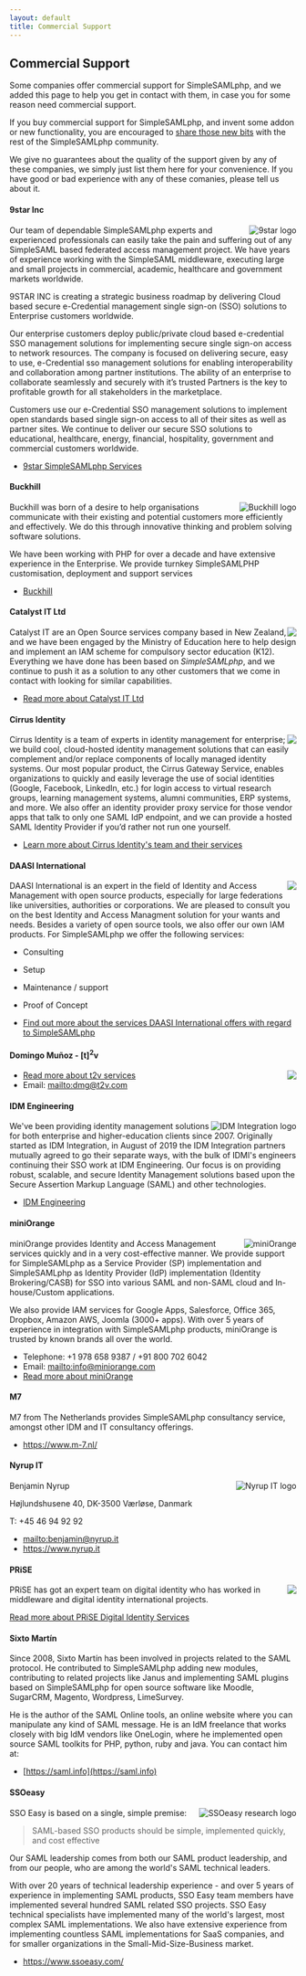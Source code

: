 ```yaml
---
layout: default
title: Commercial Support
---
```


## Commercial Support

Some companies offer commercial support for SimpleSAMLphp, and we added this page to help you get in contact with them, in case you for some reason need commercial support.

If you buy commercial support for SimpleSAMLphp, and invent some addon or new functionality, you are encouraged to [share those new bits](/contribute) with the rest of the SimpleSAMLphp community.

We give no guarantees about the quality of the support given by any of these companies, we simply just list them here for your convenience. If you have good or bad experience with any of these comanies, please tell us about it.


#### 9star Inc

<img src="/res/9star.jpg" style="float: right" alt="9star logo">

Our team of dependable SimpleSAMLphp experts and experienced professionals can easily take the pain and suffering out of any SimpleSAML based federated access management project. We have years of experience working with the SimpleSAML middleware, executing large and small projects in commercial, academic, healthcare and government markets worldwide.

9STAR INC is creating a strategic business roadmap by delivering Cloud based secure e-Credential management single sign-on (SSO) solutions to Enterprise customers worldwide.

Our enterprise customers deploy public/private cloud based e-credential SSO management solutions for implementing secure single sign-on access to network resources. The company is focused on delivering secure, easy to use, e-Credential sso management solutions for enabling interoperability and collaboration among partner institutions. The ability of an enterprise to collaborate seamlessly and securely with it’s trusted Partners is the key to profitable growth for all stakeholders in the marketplace.

Customers use our e-Credential SSO management solutions to implement open standards based single sign-on access to all of their sites as well as partner sites. We continue to deliver our secure SSO solutions to educational, healthcare, energy, financial, hospitality, government and commercial customers worldwide.

* [9star SimpleSAMLphp Services](https://9starinc.com/simplesaml-sso-consulting/)


#### Buckhill

<img src="/res/buckhill.jpg" style="float: right" alt="Buckhill logo">


Buckhill was born of a desire to help organisations communicate with their existing and potential customers more efficiently and effectively. We do this through innovative thinking and problem solving software solutions.

We have been working with PHP for over a decade and have extensive experience in the Enterprise. We provide turnkey SimpleSAMLPHP customisation, deployment and support services


* [Buckhill](https://www.buckhill.co.uk/)


#### Catalyst IT Ltd

<img src="/res/catalyst.jpg" logo="catalyst logo" style="float: right">

Catalyst IT are an Open Source services company based in New Zealand, and we have been engaged by the Ministry of Education here to help design and implement an IAM scheme for compulsory sector education (K12). Everything we have done has been based on *SimpleSAMLphp*, and we continue to push it as a solution to any other customers that we come in contact with looking for similar capabilities.

* [Read more about Catalyst IT Ltd](https://www.catalyst.net.nz)


#### Cirrus Identity

<img src="/res/cirrus.jpg" logo="Cirrus Identity logo" style="float: right">

Cirrus Identity is a team of experts in identity management for enterprise; we build cool, cloud-hosted identity
management solutions that can easily complement and/or replace components of locally managed identity systems. Our most
popular product, the Cirrus Gateway Service, enables organizations to quickly and easily leverage the use of social
identities (Google, Facebook, LinkedIn, etc.) for login access to virtual research groups, learning management systems,
alumni communities, ERP systems, and more. We also offer an identity provider proxy service for those vendor apps that
talk to only one SAML IdP endpoint, and we can provide a hosted SAML Identity Provider if you’d rather not run one
yourself.

* [Learn more about Cirrus Identity's team and their services](https://cirrusidentity.com/)


#### DAASI International

<img src="/res/daasi_logo_small.png" logo="DAASI International logo" style="float: right">

DAASI International is an expert in the field of Identity and Access Management with open source products, especially
for large federations like universities, authorities or corporations. We are pleased to consult you on the best
Identity and Access Managment solution for your wants and needs. Besides a variety of open source tools, we also offer
our own IAM products. For SimpleSAMLphp we offer the following services:

* Consulting
* Setup
* Maintenance / support
* Proof of Concept

* [Find out more about the services DAASI International offers with regard to SimpleSAMLphp](https://daasi.de/en/simplesamlphp/)


#### Domingo Mu&ntilde;oz - [t]<sup>2</sup>v


<img src="/res/t2v.jpg" logo="t2v Logo" style="float: right">

* [Read more about t2v services](https://t2v.com/)
* Email: <mailto:dmg@t2v.com>


#### IDM Engineering

<img src="/res/idmintegration.png" style="float: right" alt="IDM Integration logo">

We've been providing identity management solutions for both enterprise and higher-education clients since 2007. Originally started as IDM Integration, in August of 2019 the IDM Integration partners mutually agreed to go their separate ways, with the bulk of IDMI's engineers continuing their SSO work at IDM Engineering. Our focus is on providing robust, scalable, and secure Identity Management solutions based upon the Secure Assertion Markup Language (SAML) and other technologies.

* [IDM Engineering](https://idmengineering.com/)


#### miniOrange

<img src="/res/miniorange.png" alt="miniOrange" style="float:right">

miniOrange provides Identity and Access Management services quickly and in
a very cost-effective manner. We provide support for SimpleSAMLphp as a
Service Provider (SP) implementation and SimpleSAMLphp as Identity Provider
(IdP) implementation (Identity Brokering/CASB) for SSO into various SAML
and non-SAML cloud and In-house/Custom applications.

We also provide IAM services for Google Apps, Salesforce, Office 365,
Dropbox, Amazon AWS, Joomla (3000+ apps). With over 5 years of experience
in integration with SimpleSAMLphp products, miniOrange is trusted by
known brands all over the world.

  * Telephone: +1 978 658 9387 / +91 800 702 6042
  * Email: <mailto:info@miniorange.com>
  * [Read more about miniOrange](https://www.miniorange.com)

#### M7

M7 from The Netherlands provides SimpleSAMLphp consultancy service, amongst other IDM and IT consultancy offerings.

* <https://www.m-7.nl/>

####  Nyrup IT

<img src="/res/nyrup.jpg" alt="Nyrup IT logo" style="float: right">

Benjamin Nyrup

Højlundshusene 40, DK-3500 Værløse, Danmark

T: +45 46 94 92 92

  * <mailto:benjamin@nyrup.it>
  * <https://www.nyrup.it>


#### PRiSE

<img src="/res/prise.jpg" logo="PRiSE logo" style="float: right">

PRiSE has got an expert team on digital identity who has worked in middleware and digital identity international projects.

[Read more about PRiSE Digital Identity Services](http://www.prise.es/en/services/digid/)


#### Sixto Mart&iacute;n

Since 2008, Sixto Mart&iacute;n has been involved in projects related to the SAML protocol. He contributed to
SimpleSAMLphp adding new modules, contributing to related projects like Janus and implementing SAML plugins based on
SimpleSAMLphp for open source software like Moodle, SugarCRM, Magento, Wordpress, LimeSurvey.

He is the author of the SAML Online tools, an online website where you can manipulate any kind of SAML message. He is
an IdM freelance that works closely with big IdM vendors like OneLogin, where he implemented open source SAML toolkits
for PHP, python, ruby and java. You can contact him at:

* [https://saml.info](https://saml.info)

#### SSOeasy

<img src="/res/ssoeasy.jpg" style="float: right" alt="SSOeasy research logo">

SSO Easy is based on a single, simple premise:

> SAML-based SSO products should be simple, implemented quickly, and cost effective

Our SAML leadership comes from both our SAML product leadership, and from our people, who are among the world's SAML technical leaders.

With over 20 years of technical leadership experience - and over 5 years of experience in implementing SAML products, SSO Easy team members have implemented several hundred SAML related SSO projects.  SSO Easy technical specialists have implemented many of the world's largest, most complex SAML implementations.  We also have extensive experience from implementing countless SAML implementations for SaaS companies, and for smaller organizations in the Small-Mid-Size-Business market.

* <https://www.ssoeasy.com/>
